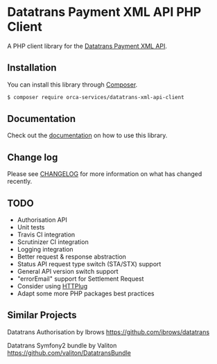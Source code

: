 Datatrans Payment XML API PHP Client
====================================

A PHP client library for the [Datatrans Payment XML API](https://www.datatrans.ch/showcase/).

Installation
------------

You can install this library through [Composer](https://getcomposer.org/).

````bash
$ composer require orca-services/datatrans-xml-api-client
````

Documentation
-------------

Check out the [documentation](docs/Home.md) on how to use this library.


Change log
----------

Please see [CHANGELOG](CHANGELOG.md) for more information on what has changed recently.

TODO
----

- Authorisation API
- Unit tests
- Travis CI integration
- Scrutinizer CI integration
- Logging integration
- Better request & response abstraction
- Status API request type switch (STA/STX) support
- General API version switch support
- "errorEmail" support for Settlement Request
- Consider using [HTTPlug](http://httplug.io/)
- Adapt some more PHP packages best practices

Similar Projects
----------------

Datatrans Authorisation by Ibrows
https://github.com/ibrows/datatrans

Datatrans Symfony2 bundle by Valiton
https://github.com/valiton/DatatransBundle
